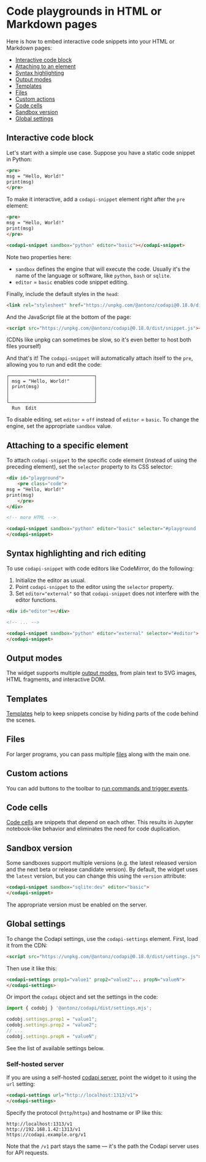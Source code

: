 # Code playgrounds in HTML or Markdown pages

Here is how to embed interactive code snippets into your HTML or Markdown pages:

-   [Interactive code block](#interactive-code-block)
-   [Attaching to an element](#attaching-to-a-specific-element)
-   [Syntax highlighting](#syntax-highlighting-and-rich-editing)
-   [Output modes](#output-modes)
-   [Templates](#templates)
-   [Files](#files)
-   [Custom actions](#custom-actions)
-   [Code cells](#code-cells)
-   [Sandbox version](#sandbox-version)
-   [Global settings](#global-settings)

## Interactive code block

Let's start with a simple use case. Suppose you have a static code snippet in Python:

```html
<pre>
msg = "Hello, World!"
print(msg)
</pre>
```

To make it interactive, add a `codapi-snippet` element right after the `pre` element:

```html
<pre>
msg = "Hello, World!"
print(msg)
</pre>

<codapi-snippet sandbox="python" editor="basic"></codapi-snippet>
```

Note two properties here:

-   `sandbox` defines the engine that will execute the code. Usually it's the name of the language or software, like `python`, `bash` or `sqlite`.
-   `editor` = `basic` enables code snippet editing.

Finally, include the default styles in the `head`:

```html
<link rel="stylesheet" href="https://unpkg.com/@antonz/codapi@0.18.0/dist/snippet.css" />
```

And the JavaScript file at the bottom of the page:

```html
<script src="https://unpkg.com/@antonz/codapi@0.18.0/dist/snippet.js"></script>
```

(CDNs like unpkg can sometimes be slow, so it's even better to host both files yourself)

And that's it! The `codapi-snippet` will automatically attach itself to the `pre`, allowing you to run and edit the code:

```
┌───────────────────────────────┐
│ msg = "Hello, World!"         │
│ print(msg)                    │
│                               │
│                               │
└───────────────────────────────┘
  Run  Edit
```

To disable editing, set `editor` = `off` instead of `editor` = `basic`. To change the engine, set the appropriate `sandbox` value.

## Attaching to a specific element

To attach `codapi-snippet` to the specific code element (instead of using the preceding element), set the `selector` property to its CSS selector:

```html
<div id="playground">
    <pre class="code">
msg = "Hello, World!"
print(msg)
    </pre>
</div>

<!-- more HTML -->

<codapi-snippet sandbox="python" editor="basic" selector="#playground .code">
</codapi-snippet>
```

## Syntax highlighting and rich editing

To use `codapi-snippet` with code editors like CodeMirror, do the following:

1. Initialize the editor as usual.
2. Point `codapi-snippet` to the editor using the `selector` property.
3. Set `editor="external"` so that `codapi-snippet` does not interfere with the editor functions.

```html
<div id="editor"></div>

<!-- ... -->

<codapi-snippet sandbox="python" editor="external" selector="#editor">
</codapi-snippet>
```

## Output modes

The widget supports multiple [output modes](output-modes.md), from plain text to SVG images, HTML fragments, and interactive DOM.

## Templates

[Templates](templates.md) help to keep snippets concise by hiding parts of the code behind the scenes.

## Files

For larger programs, you can pass multiple [files](files.md) along with the main one.

## Custom actions

You can add buttons to the toolbar to [run commands and trigger events](custom-actions.md).

## Code cells

[Code cells](code-cells.md) are snippets that depend on each other. This results in Jupyter notebook-like behavior and eliminates the need for code duplication.

## Sandbox version

Some sandboxes support multiple versions (e.g. the latest released version and the next beta or release candidate version). By default, the widget uses the `latest` version, but you can change this using the `version` attribute:

```html
<codapi-snippet sandbox="sqlite:dev" editor="basic">
</codapi-snippet>
```

The appropriate version must be enabled on the server.

## Global settings

To change the Codapi settings, use the `codapi-settings` element. First, load it from the CDN:

```html
<script src="https://unpkg.com/@antonz/codapi@0.18.0/dist/settings.js"></script>
```

Then use it like this:

```html
<codapi-settings prop1="value1" prop2="value2"... propN="valueN">
</codapi-settings>
```

Or import the `codapi` object and set the settings in the code:

```js
import { codobj } '@antonz/codapi/dist/settings.mjs';

codobj.settings.prop1 = "value1";
codobj.settings.prop2 = "value2";
// ...
codobj.settings.propN = "valueN";
```

See the list of available settings below.

### Self-hosted server

If you are using a self-hosted [codapi server](https://github.com/nalgeon/codapi), point the widget to it using the `url` setting:

```html
<codapi-settings url="http://localhost:1313/v1">
</codapi-settings>
```

Specify the protocol (`http`/`https`) and hostname or IP like this:

```
http://localhost:1313/v1
http://192.168.1.42:1313/v1
https://codapi.example.org/v1
```

Note that the `/v1` part stays the same — it's the path the Codapi server uses for API requests.
